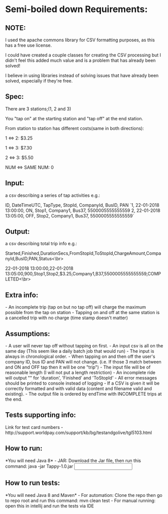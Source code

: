 <h1>Semi-boiled down Requirements:</h1>

<h2>NOTE:</h2>
<p>I used the apache commons library for CSV formatting purposes, as this has a free use license. </p>
<p>I could have created a couple classes for creating the CSV processing but I didn't feel this added much value and is a problem that has already been solved!</p>
<p>I believe in using libraries instead of solving issues that have already been solved, especially if they're free.</p>

  
<h2>Spec:</h2>
<p>There are 3 stations;(1, 2 and 3)</p>
<p>You "tap on" at the starting station and "tap off" at the end station.</p>
<p>From station to station has different costs(same in both directions):</p>
<p>1 <=> 2: $3.25</p>
<p>1 <=> 3: $7.30</p>
<p>2 <=> 3: $5.50</p>
<p>NUM <=> SAME NUM: 0</p>


<h2>Input:</h2>
<p>a csv describing a series of tap activities e.g.:
<p>ID, DateTimeUTC, TapType, StopId, CompanyId, BusID, PAN
`1, 22-01-2018 13:00:00, ON, Stop1, Company1, Bus37, 5500005555555559
2, 22-01-2018 13:05:00, OFF, Stop2, Company1, Bus37, 5500005555555559`
</p>
  
<h2>Output:</h2>
<p>a csv describing total trip info e.g.:
<p>Started,Finished,DurationSecs,FromStopId,ToStopId,ChargeAmount,CompanyId,BusID,PAN,Status<\br>
<p>22-01-2018 13:00:00,22-01-2018 13:05:00,900,Stop1,Stop2,$3.25,Company1,B37,5500005555555559,COMPLETED<\br>

<h2>Extra info:</h2>
- An incomplete trip (tap on but no tap off) will charge the maximum possible from the tap on station
- Tapping on and off at the same station is a cancelled trip with no charge (time stamp doesn't matter)


<h2>Assumptions:</h2>
- A user will never tap off without tapping on first.
- An input csv is all on the same day (This seem like a daily batch job that would run)
- The input is always in chronological order.
- When tapping on and then off the user's company ID, bus ID and PAN will not change. (i.e. If those 3 match between and ON and OFF tap then it will be one "trip")
- The input file will be of reasonable length (I will not put a length restriction)
- An incomplete ride will output ""<i.e. an empty string> for 'duration', 'Finished' and 'ToStopId'
- All error messages should be printed to console instead of logging
- If a CSV is given it will be correctly formatted and with valid data (content and filename valid and existing).
- The output file is ordered by endTime with INCOMPLETE trips at the end.

<h2>Tests supporting info:</h2>
Link for test card numbers - http://support.worldpay.com/support/kb/bg/testandgolive/tgl5103.html

<h2>How to run:</h2>
*You will need Java 8*
- JAR: Download the Jar file, then run this command: java -jar Tappy-1.0.jar <Input filepath>

<h2>How to run tests:</h2>
*You will need Java 8 and Maven*
- For automation: Clone the repo then go to repo root and run this command: mvn clean test
- For manual running: open this in intellij and run the tests via IDE
